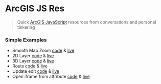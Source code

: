 # ArcGIS JS Res
> Quick [ArcGIS JavaScript](https://developers.arcgis.com/javascript/) resources from conversations and personal tinkering

### Simple Examples
  - Smooth Map Zoom [code](/simple/SmoothZoom.html) & [live](https://mpayson.github.io/arcgis-js-res/simple/SmoothZoom.html)
  - 2D Layer [code](/simple/2dLayer.html) & [live](https://mpayson.github.io/arcgis-js-res/simple/2dLayer.html)
  - 3D Layer [code](/simple/3dLayer.html) & [live](https://mpayson.github.io/arcgis-js-res/simple/3dLayer.html)
  - Route [code](/simple/Route.html) & [live](https://mpayson.github.io/arcgis-js-res/simple/Route.html)
  - Update edit [code](/simple/Edit.html) & [live](https://mpayson.github.io/arcgis-js-res/simple/Edit.html)
  - Open iframe from attribute [code](/simple/iframe.html) & [live](https://mpayson.github.io/arcgis-js-res/simple/iframe.html)
